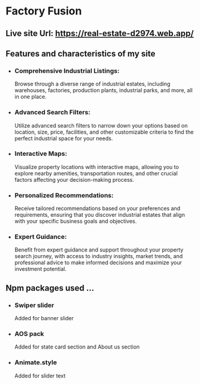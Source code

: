 # Factory Fusion

## Live site Url: https://real-estate-d2974.web.app/

## Features and characteristics of my site

* ### Comprehensive Industrial Listings:
  Browse through a diverse range of industrial estates, including warehouses, factories, production plants, industrial parks, and more, all in one place.
* ### Advanced Search Filters:
  Utilize advanced search filters to narrow down your options  based on location, size, price, facilities, and other  customizable criteria to find the perfect industrial space  for your needs.
* ### Interactive Maps:
  Visualize property locations with interactive maps,  allowing you to explore nearby amenities, transportation  routes, and other crucial factors affecting your  decision-making process.
* ### Personalized Recommendations:
  Receive tailored recommendations based on your preferences  and requirements, ensuring that you discover industrial  estates that align with your specific business goals and  objectives.
* ### Expert Guidance:
  Benefit from expert guidance and support throughout your  property search journey, with access to industry insights,  market trends, and professional advice to make informed  decisions and maximize your investment potential.


 ## Npm packages used ...
* ### Swiper slider
  Added for banner slider 

* ### AOS pack
  Added for state card section and About us section

* ### Animate.style
  Added for slider text 